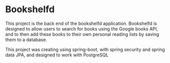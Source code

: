 # Bookshelfd

This project is the back end of the bookshelfd application. Bookshelfd is designed to allow users to search for books using the Google books API, and to then add these books to their own personal reading lists by saving them to a database.

This project was creating using spring-boot, with spring security and spring data JPA, and designed to work with PostgreSQL
